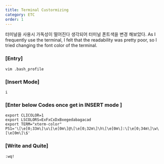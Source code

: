 ```yaml
---
title: Terminal Custormizing
category: ETC
order: 1
---
```

터미널을 사용시 가독성이 떨어진다 생각되어 터미널 폰트색을 변경 해보았다.
As I frequently use the terminal, I felt that the readability was pretty poor, so I tried changing the font color of the terminal.

### **[Entry]**
~~~
vim .bash_profile
~~~
### **[Insert Mode]**
~~~
i
~~~
### **[Enter below Codes once get in INSERT mode ]**
~~~
export CLICOLOR=1
export LSCOLORS=ExFxCxDxBxegedabagacad
export TERM="xterm-color"
PS1='\[\e[0;33m\]\u\[\e[0m\]@\[\e[0;32m\]\h\[\e[0m\]:\[\e[0;34m\]\w\[\e[0m\]\$'
~~~
### **[Write and Quite]**
~~~
:wq!
~~~

